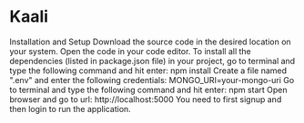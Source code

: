 # Kaali
Installation and Setup
Download the source code in the desired location on your system.
Open the code in your code editor.
To install all the dependencies (listed in package.json file) in your project, go to terminal and type the following command and hit enter:
npm install
Create a file named ".env" and enter the following credentials:
MONGO_URI=your-mongo-uri
Go to terminal and type the following command and hit enter:
npm start
Open browser and go to url: http://localhost:5000
You need to first signup and then login to run the application.
